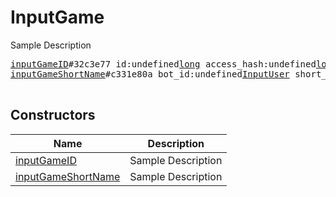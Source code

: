 # InputGame

Sample Description

<pre>
<a href="../constructor/inputGameID">inputGameID</a>#32c3e77 id:undefined<a href="../type/long.md">long</a> access_hash:undefined<a href="../type/long.md">long</a> = undefined<a href="../type/InputGame.md">InputGame</a>;
<a href="../constructor/inputGameShortName">inputGameShortName</a>#c331e80a bot_id:undefined<a href="../type/InputUser.md">InputUser</a> short_name:undefined<a href="../type/string.md">string</a> = undefined<a href="../type/InputGame.md">InputGame</a>;

</pre>

## Constructors

| Name | Description |
|------|-------------|
| [inputGameID](../constructor/inputGameID.md) | Sample Description |
| [inputGameShortName](../constructor/inputGameShortName.md) | Sample Description |

